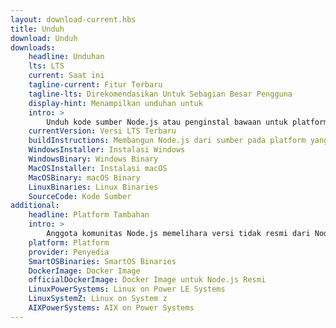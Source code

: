 ```yaml
---
layout: download-current.hbs
title: Unduh
download: Unduh
downloads:
    headline: Unduhan
    lts: LTS
    current: Saat ini
    tagline-current: Fitur Terbaru
    tagline-lts: Direkomendasikan Untuk Sebagian Besar Pengguna
    display-hint: Menampilkan unduhan untuk
    intro: >
        Unduh kode sumber Node.js atau penginstal bawaan untuk platform Anda, dan mulai mengembangkanya sekarang.
    currentVersion: Versi LTS Terbaru
    buildInstructions: Membangun Node.js dari sumber pada platform yang didukung
    WindowsInstaller: Instalasi Windows
    WindowsBinary: Windows Binary
    MacOSInstaller: Instalasi macOS
    MacOSBinary: macOS Binary
    LinuxBinaries: Linux Binaries
    SourceCode: Kode Sumber
additional:
    headline: Platform Tambahan
    intro: >
        Anggota komunitas Node.js memelihara versi tidak resmi dari Node.js untuk platform tambahan. Perhatikan bahwa build tersebut tidak didukung oleh tim inti Node.js dan mungkin belum berada pada level build yang sama dengan rilis Node.js saat ini.
    platform: Platform
    provider: Penyedia
    SmartOSBinaries: SmartOS Binaries
    DockerImage: Docker Image
    officialDockerImage: Docker Image untuk Node.js Resmi
    LinuxPowerSystems: Linux on Power LE Systems
    LinuxSystemZ: Linux on System z
    AIXPowerSystems: AIX on Power Systems
---
```

